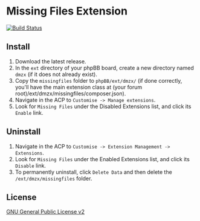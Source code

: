 # Missing Files Extension

[![Build Status](https://github.com/dmzx/Missing-files/workflows/Tests/badge.svg)](https://github.com/phpbb-extensions/dmzx/Missing-files)

## Install
1. Download the latest release.
2. In the `ext` directory of your phpBB board, create a new directory named `dmzx` (if it does not already exist).
3. Copy the `missingfiles` folder to `phpBB/ext/dmzx/` (if done correctly, you'll have the main extension class at (your forum root)/ext/dmzx/missingfiles/composer.json).
4. Navigate in the ACP to `Customise -> Manage extensions`.
5. Look for `Missing Files` under the Disabled Extensions list, and click its `Enable` link.

## Uninstall
1. Navigate in the ACP to `Customise -> Extension Management -> Extensions`.
2. Look for `Missing Files` under the Enabled Extensions list, and click its `Disable` link.
3. To permanently uninstall, click `Delete Data` and then delete the `/ext/dmzx/missingfiles` folder.

## License

[GNU General Public License v2](http://opensource.org/licenses/GPL-2.0)
